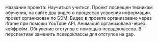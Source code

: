Название проекта: Научиться учиться.
Проект посвещен техникам обучения, на сайте два видео о процессах усвоения информации.
проект организован по БЭМ. Видео в проекте организовано через iframe при помощи YouTube API. Анимация организована через кейфрейм. Обнуление отступов с помощью псевдоклассов. В перспективе заменить псевдоклассы для отступов на gap.
